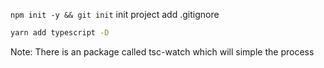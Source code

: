 `npm init -y && git init`
init project
add .gitignore

```bash
yarn add typescript -D
```

Note: There is an package called tsc-watch which will simple the process
